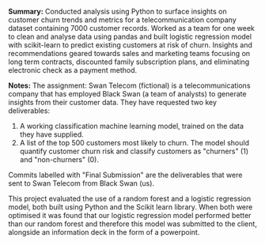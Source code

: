 **Summary:** Conducted analysis using Python to surface insights on customer churn trends and metrics for a telecommunication company dataset containing 7000 customer records. Worked as a team for one week to clean and analyse data using pandas and built logistic regression model with scikit-learn to predict existing customers at risk of churn. Insights and recommendations geared towards sales and marketing teams focusing on long term contracts, discounted family subscription plans, and eliminating electronic check as a payment method.

**Notes:**
The assignment: Swan Telecom (fictional) is a telecommunications company that has employed Black Swan (a team of analysts) to generate insights from their customer data.
They have requested two key deliverables:
  1. A working classification machine learning model, trained on the data they have supplied.
  2. A list of the top 500 customers most likely to churn.
The model should quantify customer churn risk and classify customers as "churners" (1) and "non-churners" (0).

Commits labelled with "Final Submission" are the deliverables that were sent to Swan Telecom from Black Swan (us).

This project evaluated the use of a random forest and a logistic regression model, both built using Python and the Scikit learn library.
When both were optimised it was found that our logistic regression model performed better than our random forest and therefore this model was submitted
to the client, alongside an information deck in the form of a powerpoint.

